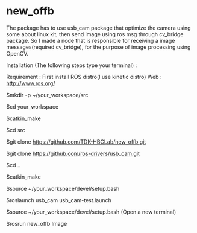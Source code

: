 # new_offb
The package has to use usb_cam package that optimize the camera using some about linux kit, then send image using ros msg through cv_bridge package. So I made a node that is responsible for receiving a image messages(required cv_bridge), for the purpose of image processing using OpenCV.

Installation (The following steps type your terminal) :

Requirement : First install ROS distro(I use kinetic distro)  Web : http://www.ros.org/

$mkdir -p ~/your_workspace/src

$cd your_workspace

$catkin_make

$cd src

$git clone https://github.com/TDK-HBCLab/new_offb.git

$git clone https://github.com/ros-drivers/usb_cam.git

$cd ..

$catkin_make

$source ~/your_workspace/devel/setup.bash

$roslaunch usb_cam usb_cam-test.launch

$source ~/your_workspace/devel/setup.bash (Open a new terminal)

$rosrun new_offb Image



